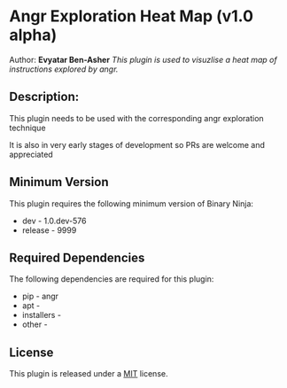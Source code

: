 # Angr Exploration Heat Map (v1.0 alpha)
Author: **Evyatar Ben-Asher**
_This plugin is used to visuzlise a heat map of instructions explored by angr._
## Description:
This plugin needs to be used with the corresponding angr exploration technique

 It is also in very early stages of development so PRs are welcome and appreciated 
## Minimum Version

This plugin requires the following minimum version of Binary Ninja:

 * dev - 1.0.dev-576
 * release - 9999


## Required Dependencies

The following dependencies are required for this plugin:

 * pip - angr
 * apt - 
 * installers - 
 * other - 


## License
This plugin is released under a [MIT](LICENSE) license.

